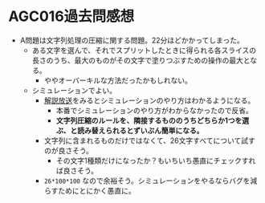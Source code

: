 # AGC016過去問感想

- A問題は文字列処理の圧縮に関する問題。22分ほどかかってしまった。
  - ある文字を選んで、それでスプリットしたときに得られる各スライスの長さのうち、最大のものがその文字で塗りつぶすための操作の最大となる。
    - ややオーバーキルな方法だったかもしれない。
  - シミュレーションでよい。
    - [解説放送](https://www.youtube.com/watch?v=kdQtQSgIYPI)をみるとシミュレーションのやり方はわかるようになる。
      - 本番でシミュレーションのやり方がわからなかったので反省。
      - **文字列圧縮のルールを、隣接するもののうちどちらか1つを選ぶ、と読み替えられるとずいぶん簡単になる。**
    - 文字列に含まれるものだけではなくて、26文字すべてについて試すのが良さそう。
      - その文字1種類だけになったか？もいちいち愚直にチェックすれば良さそう。
    -  `26*100*100` なので余裕そう。シミュレーションをやるならバグを減らすためにとにかく愚直に。

